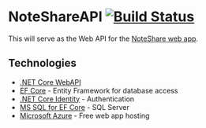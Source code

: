# NoteShareAPI [![Build Status](https://travis-ci.org/SepSpring2017/NoteShareAPI.svg?branch=master)](https://travis-ci.org/SepSpring2017/NoteShareAPI)

This will serve as the Web API for the [NoteShare web app](https://github.com/SepSpring2017/NoteShareWeb).

## Technologies

* [.NET Core WebAPI](https://docs.microsoft.com/en-us/dotnet/core/)
* [EF Core](https://docs.microsoft.com/en-us/ef/core/) - Entity Framework for database access
* [.NET Core Identity](https://docs.microsoft.com/en-us/aspnet/core/security/authentication/identity) - Authentication
* [MS SQL for EF Core](https://docs.microsoft.com/en-us/ef/core/providers/sql-server/) - SQL Server
* [Microsoft Azure](https://portal.azure.com) - Free web app hosting
